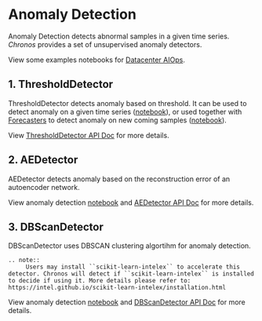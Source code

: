 # Anomaly Detection

Anomaly Detection detects abnormal samples in a given time series. _Chronos_ provides a set of unsupervised anomaly detectors.

View some examples notebooks for [Datacenter AIOps][AIOps].

## 1. ThresholdDetector

ThresholdDetector detects anomaly based on threshold. It can be used to detect anomaly on a given time series ([notebook][AIOps_anomaly_detect_unsupervised]), or used together with [Forecasters](#forecasting) to detect anomaly on new coming samples ([notebook][AIOps_anomaly_detect_unsupervised_forecast_based]).

View [ThresholdDetector API Doc](../../PythonAPI/Chronos/anomaly_detectors.html#chronos-model-anomaly-th-detector) for more details.


## 2. AEDetector

AEDetector detects anomaly based on the reconstruction error of an autoencoder network.

View anomaly detection [notebook][AIOps_anomaly_detect_unsupervised] and [AEDetector API Doc](../../PythonAPI/Chronos/anomaly_detectors.html#chronos-model-anomaly-ae-detector) for more details.

## 3. DBScanDetector

DBScanDetector uses DBSCAN clustering algortihm for anomaly detection.

```eval_rst
.. note::
     Users may install ``scikit-learn-intelex`` to accelerate this detector. Chronos will detect if ``scikit-learn-intelex`` is installed to decide if using it. More details please refer to: https://intel.github.io/scikit-learn-intelex/installation.html
```

View anomaly detection [notebook][AIOps_anomaly_detect_unsupervised] and [DBScanDetector API Doc](../../PythonAPI/Chronos/anomaly_detectors.html#chronos-model-anomaly-dbscan-detector) for more details.


[AIOps]:<https://github.com/intel-analytics/BigDL/tree/main/python/chronos/use-case/AIOps>
[AIOps_anomaly_detect_unsupervised]:<https://github.com/intel-analytics/BigDL/blob/main/python/chronos/use-case/AIOps/AIOps_anomaly_detect_unsupervised.ipynb>
[AIOps_anomaly_detect_unsupervised_forecast_based]:<https://github.com/intel-analytics/BigDL/blob/main/python/chronos/use-case/AIOps/AIOps_anomaly_detect_unsupervised_forecast_based.ipynb>